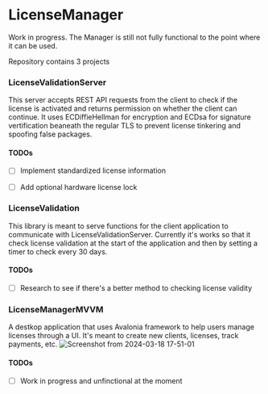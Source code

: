 # LicenseManager

Work in progress. The Manager is still not fully functional to the point where it can be used.


Repository contains 3 projects


### LicenseValidationServer
This server accepts REST API requests from the client to check if the license is activated and returns permission on whether the client can continue.
It uses ECDiffieHellman for encryption and ECDsa for signature vertification beaneath the regular TLS to prevent license tinkering and spoofing false packages.

#### TODOs

- [ ] Implement standardized license information
- [ ] Add optional hardware license lock


### LicenseValidation
This library is meant to serve functions for the client application to communicate with LicenseValidationServer. Currently it's works so that it check license validation at the start of the application and then by setting a timer to check every 30 days. 


#### TODOs

- [ ] Research to see if there's a better method to checking license validity




### LicenseManagerMVVM
A destkop application that uses Avalonia framework to help users manage licenses through a UI. It's meant to create new clients, licenses, track payments, etc.
![Screenshot from 2024-03-18 17-51-01](https://github.com/kadattack/LicenseManager/assets/78758877/48355d53-ae42-4f64-886c-6c899a1e7044)

#### TODOs

- [ ] Work in progress and unfinctional at the moment
